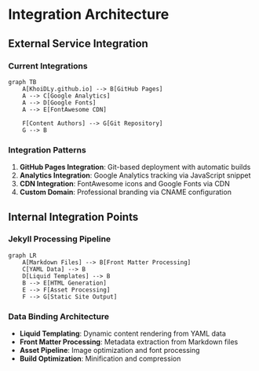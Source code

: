 # Integration Architecture

## External Service Integration

### Current Integrations
```mermaid
graph TB
    A[KhoiDLy.github.io] --> B[GitHub Pages]
    A --> C[Google Analytics]
    A --> D[Google Fonts]
    A --> E[FontAwesome CDN]
    
    F[Content Authors] --> G[Git Repository]
    G --> B
```

### Integration Patterns
1. **GitHub Pages Integration**: Git-based deployment with automatic builds
2. **Analytics Integration**: Google Analytics tracking via JavaScript snippet
3. **CDN Integration**: FontAwesome icons and Google Fonts via CDN
4. **Custom Domain**: Professional branding via CNAME configuration

## Internal Integration Points

### Jekyll Processing Pipeline
```mermaid
graph LR
    A[Markdown Files] --> B[Front Matter Processing]
    C[YAML Data] --> B
    D[Liquid Templates] --> B
    B --> E[HTML Generation]
    E --> F[Asset Processing]
    F --> G[Static Site Output]
```

### Data Binding Architecture
- **Liquid Templating**: Dynamic content rendering from YAML data
- **Front Matter Processing**: Metadata extraction from Markdown files
- **Asset Pipeline**: Image optimization and font processing
- **Build Optimization**: Minification and compression
